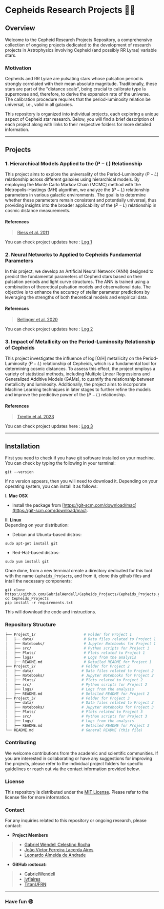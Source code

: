 # Cepheids Research Projects 🌌🔭
## Overview
Welcome to the Cepheid Research Projects Repository, a comprehensive collection of ongoing projects dedicated to the development of research projects in Astrophysics involving Cepheid (and possibly RR Lyrae) variable stars.

### Motivation
Cepheids and RR Lyrae are pulsating stars whose pulsation period is strongly correlated with their mean absolute magnitude. Traditionally, these stars are part of the "distance scale", being crucial to calibrate type Ia supernovae and, therefore, to derive the expansion rate of the universe. The calibration procedure requires that the period-luminosity relation be universal, i.e., valid in all galaxies.

This repository is organized into individual projects, each exploring a unique aspect of Cepheid star research. Below, you will find a brief description of each project along with links to their respective folders for more detailed information.

---

## Projects
### 1. Hierarchical Models Applied to the $(P-L)$ Relationship
This project aims to explore the universality of the Period-Luminosity $(P-L)$ relationship across different galaxies using hierarchical models. By employing the Monte Carlo Markov Chain (MCMC) method with the Metropolis-Hastings (MH) algorithm, we analyze the $(P-L)$ relationship parameters in various galactic environments. The goal is to determine whether these parameters remain consistent and potentially universal, thus providing insights into the broader applicability of the $(P-L)$ relationship in cosmic distance measurements.

#### References
> [Riess et al. 2011](https://ui.adsabs.harvard.edu/abs/2011ApJ...730..119R/abstract)

You can check project updates here : [Log 1](https://github.com/GabrielWendell/Cepheids_Projects/blob/main/Project_1/README.md)


### 2. Neural Networks to Applied to Cepheids Fundamental Parameters
In this project, we develop an Artificial Neural Network (ANN) designed to predict the fundamental parameters of Cepheid stars based on their pulsation periods and light curve structures. The ANN is trained using a combination of theoretical pulsation models and observational data. The objective is to enhance the accuracy of stellar parameter predictions by leveraging the strengths of both theoretical models and empirical data.

#### References
> [Bellinger et al. 2020](https://academic.oup.com/mnras/article/491/4/4752/5645255)

You can check project updates here : [Log 2](https://github.com/GabrielWendell/Cepheids_Projects/blob/main/Project_2/log_project2.md)


### 3. Impact of Metallicity on the Period-Luminosity Relationship of Cepheids
This project investigates the influence of $\log{\left[\text{O/H}\right]}$ metallicity on the Period-Luminosity $(P-L)$ relationship of Cepheids, which is a fundamental tool for determining cosmic distances. To assess this effect, the project employs a variety of statistical methods, including Multiple Linear Regressions and Generalized Additive Models (GAMs), to quantify the relationship between metallicity and luminosity. Additionally, the project aims to incorporate Machine Learning techniques in later stages to further refine the models and improve the predictive power of the $(P-L)$ relationship. 

#### References
> [Trentin et al. 2023](https://www.aanda.org/articles/aa/full_html/2024/01/aa47195-23/aa47195-23.html)

You can check project updates here : [Log 3](https://github.com/GabrielWendell/Cepheids_Projects/blob/main/Project_3/README.md)

---

## Installation
First you need to check if you have git software installed on your machine. You can check by typing the following in your terminal:
```terminal
git --version
```

If no version appears, then you will need to download it. Depending on your operating system, you can install it as follows:

I. **Mac OSX**
- Install the package from [https://git-scm.com/download/mac](https://git-scm.com/download/mac).

II. **Linux** \
Depending on your distribution:

- Debian and Ubuntu-based distros:
```terminal
sudo apt-get install git
```
- Red-Hat-based distros:
```terminal
sudo yum install git
```

Once done, from a new terminal create a directory dedicated for this tool with the name `Cepheids_Projects`, and from it, clone this github files and intall the necessary components:
```
git clone https://github.com/GabrielWendell/Cepheids_Projects/Cepheids_Projects.git
cd Cepheids_Projects
pip install -r requirements.txt
```
This will download the code and instructions.


### Repository Structure
```bash
├── Project_1/                      # Folder for Project 1
│   ├── data/                       # Data files related to Project 1
│   ├── Notebooks/                  # Jupyter Notebooks for Project 1
│   ├── src/                        # Python scripts for Project 1
│   ├── Plots/                      # Plots related to Project 1
│   ├── logs/                       # Logs from the analysis
│   ├── README.md                   # Detailed README for Project 1
├── Project_2/                     # Folder for Project 2
│   ├── data/                      # Data files related to Project 2
│   ├── Notebooks/                 # Jupyter Notebooks for Project 2
│   ├── Plots/                     # Plots related to Project 2
│   ├── src/                       # Python scripts for Project 2
│   ├── logs/                      # Logs from the analysis
│   ├── README.md                  # Detailed README for Project 2
├── Project_3/                     # Folder for Project 3
│   ├── data/                      # Data files related to Project 3
│   ├── Notebooks/                 # Jupyter Notebooks for Project 3
│   ├── Plots/                     # Plots related to Project 3
│   ├── src/                       # Python scripts for Project 3
│   ├── logs/                      # Logs from the analysis
│   ├── README.md                  # Detailed README for Project 3
└── README.md                      # General README (this file)
```

### Contributing
We welcome contributions from the academic and scientific communities. If you are interested in collaborating or have any suggestions for improving the projects, please refer to the individual project folders for specific guidelines or reach out via the contact information provided below.

### License
This repository is distributed under the [MIT License](https://github.com/GabrielWendell/Cepheids_Projects/blob/main/LICENSE). Please refer to the license file for more information.

### Contact
For any inquiries related to this repository or ongoing research, please contact:
- **Project Members**
> - [Gabriel Wendell Celestino Rocha](http://lattes.cnpq.br/0049111339899544)
> - [João Victor Ferreira Lacerda Aires](http://lattes.cnpq.br/2805900511454723)
> - [Leonardo Almeida de Andrade](http://lattes.cnpq.br/7812463045514059)
- **GitHub :octocat:**
> - [GabrielWendell](https://github.com/GabrielWendell)
> - [jvflaires](https://github.com/jvflaires)
> - [TitanUFRN](https://github.com/titanufrn)

---

### Have fun 😄
